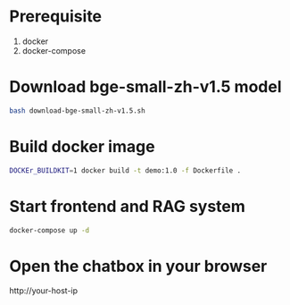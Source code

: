 # Prerequisite
1. docker
2. docker-compose

# Download bge-small-zh-v1.5 model
```bash
bash download-bge-small-zh-v1.5.sh
```

# Build docker image
```bash
DOCKEr_BUILDKIT=1 docker build -t demo:1.0 -f Dockerfile .
```

# Start frontend and RAG system
```bash
docker-compose up -d
```

# Open the chatbox in your browser

http://your-host-ip
